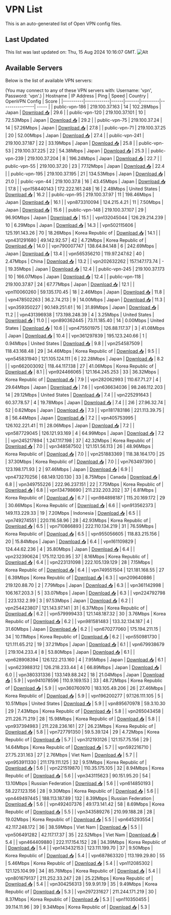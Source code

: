 # VPN List

This is an auto-generated list of Open VPN config files.

## Last Updated

This list was last updated on: Thu, 15 Aug 2024 10:16:07 GMT.
![Alt](https://repobeats.axiom.co/api/embed/186b98318ef1479477931607c1ad7d823f12451f.svg "Repobeats analytics image")

## Available Servers

Below is the list of available VPN servers:

(You may connect to any of these VPN servers with: Username: 'vpn', Password: 'vpn'.)
| Hostname | IP Address | Ping | Speed | Country | OpenVPN Config | Score |
|----------|------------|------|-------|---------|----------------| ----- |
| public-vpn-186 | 219.100.37.163 | 14 | 102.28Mbps | Japan | [Download 📥](./configs/server_0_JP.ovpn) | 29.6 |
| public-vpn-120 | 219.100.37.101 | 10 | 72.53Mbps | Japan | [Download 📥](./configs/server_1_JP.ovpn) | 29.2 |
| public-vpn-75 | 219.100.37.24 | 14 | 57.26Mbps | Japan | [Download 📥](./configs/server_2_JP.ovpn) | 27.8 |
| public-vpn-71 | 219.100.37.25 | 20 | 52.00Mbps | Japan | [Download 📥](./configs/server_3_JP.ovpn) | 27.4 |
| public-vpn-241 | 219.100.37.187 | 22 | 33.19Mbps | Japan | [Download 📥](./configs/server_4_JP.ovpn) | 25.8 |
| public-vpn-53 | 219.100.37.225 | 22 | 54.38Mbps | Japan | [Download 📥](./configs/server_5_JP.ovpn) | 25.3 |
| public-vpn-239 | 219.100.37.204 | 8 | 196.24Mbps | Japan | [Download 📥](./configs/server_6_JP.ovpn) | 22.7 |
| public-vpn-55 | 219.100.37.20 | 23 | 77.12Mbps | Japan | [Download 📥](./configs/server_7_JP.ovpn) | 22.4 |
| public-vpn-195 | 219.100.37.195 | 21 | 134.53Mbps | Japan | [Download 📥](./configs/server_8_JP.ovpn) | 21.0 |
| public-vpn-44 | 219.100.37.8 | 16 | 43.45Mbps | Japan | [Download 📥](./configs/server_9_JP.ovpn) | 17.8 |
| vpn158440143 | 172.222.161.248 | 16 | 2.48Mbps | United States | [Download 📥](./configs/server_10_US.ovpn) | 16.2 |
| public-vpn-95 | 219.100.37.97 | 11 | 198.46Mbps | Japan | [Download 📥](./configs/server_11_JP.ovpn) | 16.1 |
| vpn873310094 | 124.215.4.21 | 11 | 7.50Mbps | Japan | [Download 📥](./configs/server_12_JP.ovpn) | 15.6 |
| public-vpn-148 | 219.100.37.107 | 29 | 96.90Mbps | Japan | [Download 📥](./configs/server_13_JP.ovpn) | 15.1 |
| vpn132045044 | 126.29.214.239 | 10 | 6.29Mbps | Japan | [Download 📥](./configs/server_14_JP.ovpn) | 14.3 |
| vpn502115606 | 125.191.143.26 | 70 | 18.26Mbps | Korea Republic of | [Download 📥](./configs/server_15_KR.ovpn) | 14.1 |
| vpn431291680 | 49.142.92.57 | 42 | 4.72Mbps | Korea Republic of | [Download 📥](./configs/server_16_KR.ovpn) | 14.0 |
| vpn790007747 | 138.64.84.148 | 6 | 242.69Mbps | Japan | [Download 📥](./configs/server_17_JP.ovpn) | 13.4 |
| vpn565356210 | 119.97.247.62 | 40 | 2.47Mbps | China | [Download 📥](./configs/server_18_CN.ovpn) | 13.2 |
| vpn202632262 | 157.147.173.74 | - | 19.35Mbps | Japan | [Download 📥](./configs/server_19_JP.ovpn) | 12.4 |
| public-vpn-245 | 219.100.37.173 | 10 | 166.07Mbps | Japan | [Download 📥](./configs/server_20_JP.ovpn) | 12.4 |
| public-vpn-118 | 219.100.37.87 | 24 | 67.77Mbps | Japan | [Download 📥](./configs/server_21_JP.ovpn) | 12.1 |
| vpn110060260 | 59.135.170.45 | 18 | 2.46Mbps | Japan | [Download 📥](./configs/server_22_JP.ovpn) | 11.8 |
| vpn478502263 | 36.2.74.213 | 9 | 14.00Mbps | Japan | [Download 📥](./configs/server_23_JP.ovpn) | 11.3 |
| vpn359350227 | 90.149.251.61 | 16 | 31.89Mbps | Japan | [Download 📥](./configs/server_24_JP.ovpn) | 11.2 |
| vpn431396938 | 173.198.248.39 | 4 | 3.25Mbps | United States | [Download 📥](./configs/server_25_US.ovpn) | 11.0 |
| vpn890362445 | 73.11.185.40 | 14 | 0.00Mbps | United States | [Download 📥](./configs/server_26_US.ovpn) | 10.6 |
| vpn475501975 | 126.88.117.37 | 3 | 41.08Mbps | Japan | [Download 📥](./configs/server_27_JP.ovpn) | 10.4 |
| vpn361297839 | 195.123.240.66 | 1 | 0.94Mbps | United States | [Download 📥](./configs/server_28_US.ovpn) | 9.8 |
| vpn254587509 | 118.43.168.48 | 29 | 34.46Mbps | Korea Republic of | [Download 📥](./configs/server_29_KR.ovpn) | 9.5 |
| vpn545831940 | 121.105.124.111 | 6 | 22.28Mbps | Japan | [Download 📥](./configs/server_30_JP.ovpn) | 8.2 |
| vpn662003092 | 118.44.117.138 | 27 | 41.06Mbps | Korea Republic of | [Download 📥](./configs/server_31_KR.ovpn) | 8.1 |
| vpn924466065 | 121.164.245.253 | 33 | 36.32Mbps | Korea Republic of | [Download 📥](./configs/server_32_KR.ovpn) | 7.9 |
| vpn282062993 | 110.67.71.27 | 4 | 29.64Mbps | Japan | [Download 📥](./configs/server_33_JP.ovpn) | 7.6 |
| vpn636634036 | 98.246.112.203 | 14 | 29.12Mbps | United States | [Download 📥](./configs/server_34_US.ovpn) | 7.4 |
| vpn225291643 | 60.37.78.57 | 4 | 19.78Mbps | Japan | [Download 📥](./configs/server_35_JP.ovpn) | 7.4 |
| 2i6 | 27.96.32.74 | 52 | 0.62Mbps | Japan | [Download 📥](./configs/server_36_JP.ovpn) | 7.3 |
| vpn181783186 | 221.113.39.75 | 8 | 56.44Mbps | Japan | [Download 📥](./configs/server_37_JP.ovpn) | 7.2 |
| vpn405753995 | 126.102.221.41 | 11 | 28.06Mbps | Japan | [Download 📥](./configs/server_38_JP.ovpn) | 7.2 |
| vpn587729045 | 126.121.93.169 | 4 | 64.99Mbps | Japan | [Download 📥](./configs/server_39_JP.ovpn) | 7.2 |
| vpn245217894 | 1.247.117.198 | 37 | 42.32Mbps | Korea Republic of | [Download 📥](./configs/server_40_KR.ovpn) | 7.0 |
| vpn348587502 | 121.151.56.113 | 26 | 48.96Mbps | Korea Republic of | [Download 📥](./configs/server_41_KR.ovpn) | 7.0 |
| vpn251883369 | 118.38.164.170 | 25 | 37.30Mbps | Korea Republic of | [Download 📥](./configs/server_42_KR.ovpn) | 7.0 |
| vpn763497390 | 123.198.171.93 | 2 | 97.46Mbps | Japan | [Download 📥](./configs/server_43_JP.ovpn) | 6.9 |
| vpn473270256 | 68.149.120.130 | 33 | 8.75Mbps | Canada | [Download 📥](./configs/server_44_CA.ovpn) | 6.8 |
| vpn349755226 | 222.96.237.151 | 22 | 7.75Mbps | Korea Republic of | [Download 📥](./configs/server_45_KR.ovpn) | 6.8 |
| vpn134798690 | 211.232.203.202 | 37 | 6.81Mbps | Korea Republic of | [Download 📥](./configs/server_46_KR.ovpn) | 6.7 |
| vpn984898187 | 115.20.169.172 | 29 | 30.66Mbps | Korea Republic of | [Download 📥](./configs/server_47_KR.ovpn) | 6.6 |
| vpn913562373 | 149.113.229.33 | 19 | 7.20Mbps | Indonesia | [Download 📥](./configs/server_48_ID.ovpn) | 6.5 |
| vpn749274551 | 220.116.58.96 | 28 | 42.93Mbps | Korea Republic of | [Download 📥](./configs/server_49_KR.ovpn) | 6.5 |
| vpn710866893 | 222.110.134.219 | 31 | 76.59Mbps | Korea Republic of | [Download 📥](./configs/server_50_KR.ovpn) | 6.5 |
| vpn955056605 | 118.83.215.156 | 20 | 15.84Mbps | Japan | [Download 📥](./configs/server_51_JP.ovpn) | 6.4 |
| vpn161109829 | 124.44.62.236 | 4 | 35.80Mbps | Japan | [Download 📥](./configs/server_52_JP.ovpn) | 6.4 |
| vpn232390624 | 175.112.120.95 | 37 | 8.16Mbps | Korea Republic of | [Download 📥](./configs/server_53_KR.ovpn) | 6.4 |
| vpn223131098 | 222.105.139.129 | 28 | 7.15Mbps | Korea Republic of | [Download 📥](./configs/server_54_KR.ovpn) | 6.4 |
| vpn749551504 | 121.181.168.55 | 27 | 6.39Mbps | Korea Republic of | [Download 📥](./configs/server_55_KR.ovpn) | 6.3 |
| vpn209640886 | 219.120.88.70 | 2 | 7.79Mbps | Japan | [Download 📥](./configs/server_56_JP.ovpn) | 6.3 |
| vpn361142998 | 106.167.203.3 | 5 | 33.07Mbps | Japan | [Download 📥](./configs/server_57_JP.ovpn) | 6.3 |
| vpn224792798 | 223.132.2.99 | 3 | 97.53Mbps | Japan | [Download 📥](./configs/server_58_JP.ovpn) | 6.2 |
| vpn254423807 | 121.143.97.141 | 31 | 6.37Mbps | Korea Republic of | [Download 📥](./configs/server_59_KR.ovpn) | 6.2 |
| vpn579999433 | 121.148.187.32 | 30 | 3.76Mbps | Korea Republic of | [Download 📥](./configs/server_60_KR.ovpn) | 6.2 |
| vpn981581483 | 133.32.134.187 | 4 | 31.60Mbps | Japan | [Download 📥](./configs/server_61_JP.ovpn) | 6.2 |
| vpn670277060 | 175.194.211.15 | 34 | 10.11Mbps | Korea Republic of | [Download 📥](./configs/server_62_KR.ovpn) | 6.2 |
| vpn550981730 | 121.111.65.212 | 19 | 37.21Mbps | Japan | [Download 📥](./configs/server_63_JP.ovpn) | 6.1 |
| vpn679938679 | 219.104.233.4 | 8 | 53.80Mbps | Japan | [Download 📥](./configs/server_64_JP.ovpn) | 6.1 |
| vpn628908394 | 126.122.213.160 | 4 | 7.95Mbps | Japan | [Download 📥](./configs/server_65_JP.ovpn) | 6.1 |
| vpn623988312 | 126.218.233.44 | 4 | 66.89Mbps | Japan | [Download 📥](./configs/server_66_JP.ovpn) | 6.0 |
| vpn380331336 | 133.149.88.242 | 18 | 21.04Mbps | Japan | [Download 📥](./configs/server_67_JP.ovpn) | 5.9 |
| vpn941078596 | 110.9.169.153 | 33 | 48.72Mbps | Korea Republic of | [Download 📥](./configs/server_68_KR.ovpn) | 5.9 |
| vpn360760970 | 183.105.49.206 | 26 | 27.46Mbps | Korea Republic of | [Download 📥](./configs/server_69_KR.ovpn) | 5.9 |
| vpn196200277 | 97.126.111.105 | 5 | 10.51Mbps | United States | [Download 📥](./configs/server_70_US.ovpn) | 5.9 |
| vpn895670978 | 59.3.10.30 | 29 | 7.43Mbps | Korea Republic of | [Download 📥](./configs/server_71_KR.ovpn) | 5.8 |
| vpn265043458 | 211.226.71.219 | 28 | 15.98Mbps | Korea Republic of | [Download 📥](./configs/server_72_KR.ovpn) | 5.8 |
| vpn937394983 | 211.228.236.161 | 27 | 26.23Mbps | Korea Republic of | [Download 📥](./configs/server_73_KR.ovpn) | 5.8 |
| vpn727791350 | 59.5.39.124 | 29 | 4.72Mbps | Korea Republic of | [Download 📥](./configs/server_74_KR.ovpn) | 5.7 |
| vpn312193126 | 121.157.75.156 | 29 | 14.64Mbps | Korea Republic of | [Download 📥](./configs/server_75_KR.ovpn) | 5.7 |
| vpn592216710 | 27.75.231.163 | 27 | 2.76Mbps | Viet Nam | [Download 📥](./configs/server_76_VN.ovpn) | 5.7 |
| vpn953911330 | 211.179.111.125 | 32 | 9.51Mbps | Korea Republic of | [Download 📥](./configs/server_77_KR.ovpn) | 5.6 |
| vpn221519870 | 110.35.175.105 | 32 | 8.94Mbps | Korea Republic of | [Download 📥](./configs/server_78_KR.ovpn) | 5.6 |
| vpn343115623 | 90.151.95.20 | 54 | 13.10Mbps | Russian Federation | [Download 📥](./configs/server_79_RU.ovpn) | 5.6 |
| vpn614850193 | 58.227.123.156 | 28 | 9.30Mbps | Korea Republic of | [Download 📥](./configs/server_80_KR.ovpn) | 5.6 |
| vpn449497445 | 188.113.187.89 | 132 | 8.39Mbps | Russian Federation | [Download 📥](./configs/server_81_RU.ovpn) | 5.6 |
| vpn492407376 | 49.173.141.42 | 58 | 8.69Mbps | Korea Republic of | [Download 📥](./configs/server_82_KR.ovpn) | 5.5 |
| vpn343589276 | 210.99.188.28 | 28 | 19.02Mbps | Korea Republic of | [Download 📥](./configs/server_83_KR.ovpn) | 5.5 |
| vpn645293554 | 42.117.248.172 | 36 | 38.59Mbps | Viet Nam | [Download 📥](./configs/server_84_VN.ovpn) | 5.5 |
| vpn506491282 | 42.117.17.37 | 35 | 22.52Mbps | Viet Nam | [Download 📥](./configs/server_85_VN.ovpn) | 5.4 |
| vpn464409880 | 222.117.154.152 | 28 | 34.39Mbps | Korea Republic of | [Download 📥](./configs/server_86_KR.ovpn) | 5.4 |
| vpn143432153 | 123.111.199.70 | 37 | 9.50Mbps | Korea Republic of | [Download 📥](./configs/server_87_KR.ovpn) | 5.4 |
| vpn687863320 | 113.199.29.80 | 55 | 5.46Mbps | Korea Republic of | [Download 📥](./configs/server_88_KR.ovpn) | 5.4 |
| vpn112085302 | 121.125.104.99 | 34 | 85.76Mbps | Korea Republic of | [Download 📥](./configs/server_89_KR.ovpn) | 5.4 |
| vpn801679137 | 211.252.33.247 | 28 | 25.22Mbps | Korea Republic of | [Download 📥](./configs/server_90_KR.ovpn) | 5.4 |
| vpn304256313 | 59.9.91.19 | 35 | 9.49Mbps | Korea Republic of | [Download 📥](./configs/server_91_KR.ovpn) | 5.3 |
| vpn297231627 | 211.244.171.219 | 30 | 8.37Mbps | Korea Republic of | [Download 📥](./configs/server_92_KR.ovpn) | 5.3 |
| vpn110350455 | 39.114.11.96 | 39 | 9.34Mbps | Korea Republic of | [Download 📥](./configs/server_93_KR.ovpn) | 5.3 |
